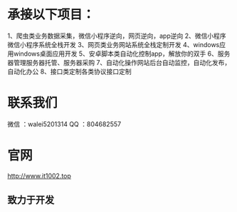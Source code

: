 # 承接以下项目：
1、爬虫类业务数据采集，微信小程序逆向，网页逆向，app逆向
2、微信小程序微信小程序系统全栈开发
3、网页类业务网站系统全栈定制开发
4、windows应用windows桌面应用开发
5、安卓脚本类自动化控制app，解放你的双手
6、服务器管理服务器托管、服务器采购
7、自动化操作网站后台自动监控，自动化发布，自动化办公
8、接口类定制各类协议接口定制

# 联系我们
微信  ：walei5201314
QQ    ：804682557

# 官网
http://www.it1002.top

## 致力于开发
